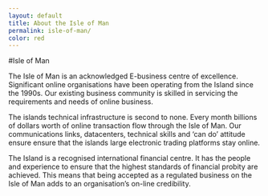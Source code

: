 ```yaml
---
layout: default
title: About the Isle of Man
permalink: isle-of-man/
color: red
---
```


#Isle of Man

The Isle of Man is an acknowledged E-business centre of excellence. Significant online organisations have been operating from the Island since the 1990s. Our existing business community is skilled in servicing the requirements and needs of online business.

The islands technical infrastructure is second to none. Every month billions of dollars worth of online transaction flow through the Isle of Man. Our communications links, datacenters, technical skills and ‘can do’ attitude ensure ensure that the islands large electronic trading platforms stay online.

The Island is a recognised international financial centre. It has the people and experience to ensure that the highest standards of financial probity are achieved.  This means that being accepted as a  regulated business on the Isle of Man adds to  an organisation’s on-line credibility.